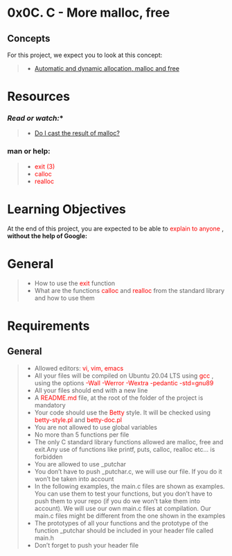 # **0x0C. C - More malloc, free**

## **Concepts**

For this project, we expect you to look at this concept:

>
> - <span style="color:red;">[Automatic and dynamic allocation, malloc and free](https://intranet.alxswe.com/concepts/62)</span>

# **Resources**
### *Read or watch:**
>
> - <span style="color:red;">[Do I cast the result of malloc?](https://stackoverflow.com/questions/605845/do-i-cast-the-result-of-malloc)</span>

### **man or help:**

>
> - <span style="color:red;">exit (3) </span>
> - <span style="color:red;">calloc </span>
> - <span style="color:red;">realloc </span>

# **Learning Objectives**

At the end of this project, you are expected to be able to <span style="color:red;"> explain to anyone </span>, **without the help of Google:**

# **General**

>
> - How to use the <span style="color:red;">exit</span> function
> - What are the functions <span style="color:red;">calloc</span> and <span style="color:red;"> realloc</span> from the standard library and how to use them

# **Requirements**

## **General**

>
> - Allowed editors: <span style="color:red;"> vi, vim, emacs</span>
> - All your files will be compiled on Ubuntu 20.04 LTS using <span style="color:red;"> gcc </span>, using the options <span style="color:red;"> -Wall -Werror -Wextra -pedantic -std=gnu89</span>
> - All your files should end with a new line
> - A <span style="color:red;">README.md</span> file, at the root of the folder of the project is mandatory
> - Your code should use the<span style="color:red;"> Betty</span> style. It will be checked using<span style="color:red;"> betty-style.pl</span> and <span style="color:red;"> betty-doc.pl</span>
> - You are not allowed to use global variables
> - No more than 5 functions per file
> - The only C standard library functions allowed are malloc, free and exit.Any use of functions like printf, puts, calloc, realloc etc… is forbidden
> - You are allowed to use _putchar
> - You don’t have to push _putchar.c, we will use our file. If you do it won’t be taken into account
> - In the following examples, the main.c files are shown as examples. You can use them to test your functions, but you don’t have to push them to your repo (if you do we won’t take them into account). We will use our own main.c files at compilation. Our main.c files might be different from the one shown in the examples
> - The prototypes of all your functions and the prototype of the function _putchar should be included in your header file called main.h
> - Don’t forget to push your header file


